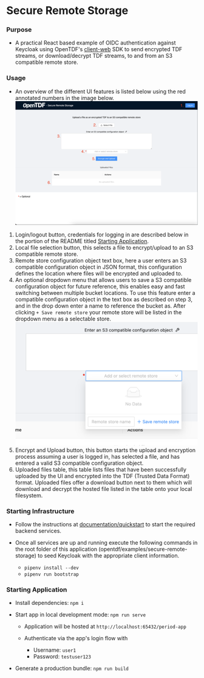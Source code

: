 # Secure Remote Storage

### Purpose

- A practical React based example of OIDC authentication against Keycloak using OpenTDF's [client-web](https://github.com/opentdf/client-web) SDK to send encrypted TDF streams, or download/decrypt TDF streams, to and from an S3 compatible remote store.

### Usage

- An overview of the different UI features is listed below using the red annotated numbers in the image below.
![Annotated UI Overview](./resource/uiOverview.png)
1. Login/logout button, credentials for logging in are described below in the portion of the README titled [Starting Application](#starting-application).
2. Local file selection button, this selects a file to encrypt/upload to an S3 compatible remote store.
3. Remote store configuration object text box, here a user enters an S3 compatible configuration object in JSON format, this configuration defines the location where files will be encrypted and uploaded to.
4. An optional dropdown menu that allows users to save a S3 compatible configuration object for future reference, this enables easy and fast switching between multiple bucket locations. To use this feature enter a compatible configuration object in the text box as described on step 3, and in the drop down enter a name to reference the bucket as. After clicking `+ Save remote store` your remote store will be listed in the dropdown menu as a selectable store.
![Annotated UI Overview](./resource/saveStoreDropdown.png)
5. Encrypt and Upload button, this button starts the upload and encryption process assuming a user is logged in, has selected a file, and has entered a valid S3 compatible configuration object.
6. Uploaded files table, this table lists files that have been successfully uploaded by the UI and encrypted into the TDF (Trusted Data Format) format. Uploaded files offer a download button next to them which will download and decrypt the hosted file listed in the table onto your local filesystem.


### Starting Infrastructure
- Follow the instructions at [documentation/quickstart](https://github.com/opentdf/opentdf/tree/main/quickstart) to start the required backend services.

- Once all services are up and running execute the following commands in the root folder of this application (opentdf/examples/secure-remote-storage) to seed Keycloak with the appropriate client information.

  - `pipenv install --dev`
  - `pipenv run bootstrap`

### Starting Application

- Install dependencies: `npm i`
- Start app in local development mode: `npm run serve`

   - Application will be hosted at `http://localhost:65432/period-app`
   - Authenticate via the app's login flow with

      - Username: `user1`
      - Password: `testuser123`

- Generate a production bundle: `npm run build`
